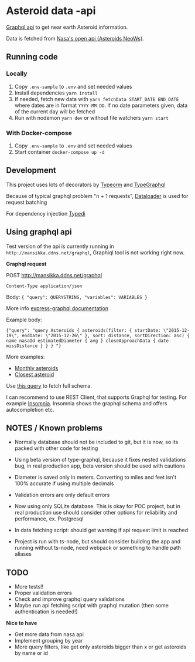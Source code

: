 # Asteroid data -api

[Graphql api](https://graphql.org/) to get near earth Asteroid information.

Data is fetched from [Nasa's open api (Asteroids NeoWs)](https://api.nasa.gov/).

## Running code

### Locally

1.  Copy `.env-sample` to `.env` and set needed values
2.  Install dependencies `yarn install`
3.  If needed, fetch new data with `yarn fetchData START_DATE END_DATE` where dates are in format `YYYY-MM-DD`. If no date parameters given, data of the current day will be fetched
4.  Run with nodemon `yarn dev` or without file watchers `yarn start`

### With Docker-compose

1.  Copy `.env-sample` to `.env` and set needed values
2.  Start container `docker-compose up -d`

## Development

This project uses lots of decorators by [Typeorm](https://typeorm.io/) and [TypeGraphql](https://typegraphql.ml/)

Because of typical graphql problem "n + 1 requests", [Dataloader](https://github.com/graphql/dataloader) is used for request batching

For dependency injection [Typedi](https://github.com/typestack/typedi)

## Using graphql api

Test version of the api is currently running in `http://mansikka.ddns.net/graphql`, Graphiql tool is not working right now.

**Graphql request**

POST http://mansikka.ddns.net/graphql

`Content-Type application/json`

Body: `{ "query": QUERYSTRING, "variables": VARIABLES }`

More info [express-graphql documentation](https://github.com/graphql/express-graphql/blob/master/README.md#http-usage)

Example body:

```
{"query": "query Asteroids { asteroids(filter: { startDate: \"2015-12-19\", endDate: \"2015-12-26\" }, sort: distance, sortDirection: asc) { name nasaId estimatedDiameter { avg } closeApproachData { date missDistance } } } "}
```

More examples:

-   [Monthly asteroids](./examples/monthly-asteroids.md)
-   [Closest asteroid](./examples/closest-asteroid.md)

Use [this query](./examples/schema.md) to fetch full schema.

I can recommend to use REST Client, that supports Graphql for testing. For example [Insomnia](https://insomnia.rest/). Insomnia shows the graphql schema and offers autocompletion etc.

## NOTES / Known problems

-   Normally database should not be included to git, but it is now, so its packed with other code for testing

-   Using beta version of type-graphql, because it fixes nested validations bug, in real production app, beta version should be used with cautions
-   Diameter is saved only in meters. Converting to miles and feet isn't 100% accurate if using multiple decimals
-   Validation errors are only default errors
-   Now using only SQLite database. This is okay for POC project, but in real production use should consider other options for reliability and performance, ex. Postgresql
-   In data fetching script: should get warning if api request limit is reached
-   Project is run with ts-node, but should consider building the app and running without ts-node, need webpack or something to handle path aliases

## TODO

-   More tests!!
-   Proper validation errors
-   Check and improve graphql query validations
-   Maybe run api fetching script with graphql mutation (then some authentication is needed!)

**Nice to have**

-   Get more data from nasa api
-   Implement grouping by year
-   More query filters, like get only asteroids bigger than x or get asteroids by name or id
